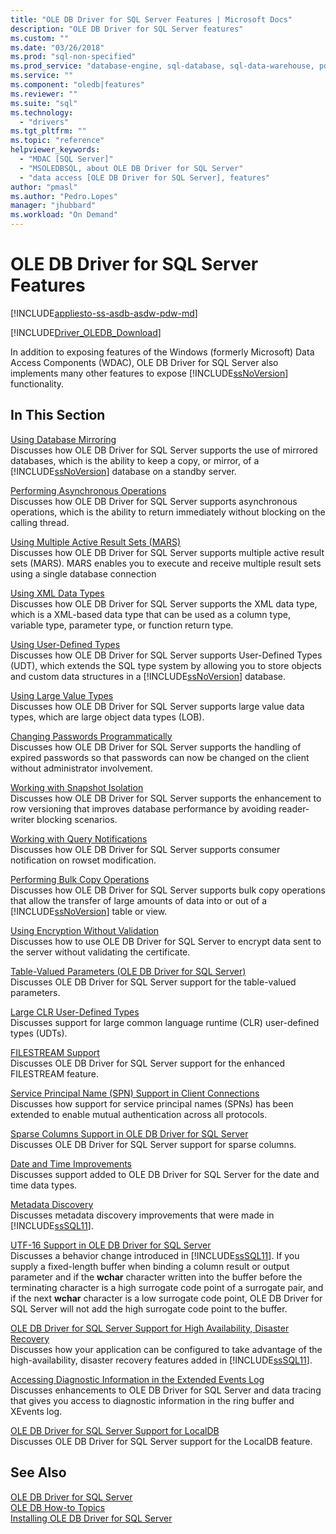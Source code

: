 ```yaml
---
title: "OLE DB Driver for SQL Server Features | Microsoft Docs"
description: "OLE DB Driver for SQL Server features"
ms.custom: ""
ms.date: "03/26/2018"
ms.prod: "sql-non-specified"
ms.prod_service: "database-engine, sql-database, sql-data-warehouse, pdw"
ms.service: ""
ms.component: "oledb|features"
ms.reviewer: ""
ms.suite: "sql"
ms.technology: 
  - "drivers"
ms.tgt_pltfrm: ""
ms.topic: "reference"
helpviewer_keywords: 
  - "MDAC [SQL Server]"
  - "MSOLEDBSQL, about OLE DB Driver for SQL Server"
  - "data access [OLE DB Driver for SQL Server], features"
author: "pmasl"
ms.author: "Pedro.Lopes"
manager: "jhubbard"
ms.workload: "On Demand"
---
```

# OLE DB Driver for SQL Server Features
[!INCLUDE[appliesto-ss-asdb-asdw-pdw-md](../../../includes/appliesto-ss-asdb-asdw-pdw-md.md)]

[!INCLUDE[Driver_OLEDB_Download](../../includes/driver_oledb_download.md)]

  In addition to exposing features of the Windows (formerly Microsoft) Data Access Components (WDAC), OLE DB Driver for SQL Server also implements many other features to expose [!INCLUDE[ssNoVersion](../../../includes/ssnoversion-md.md)] functionality.  
  
## In This Section    
 [Using Database Mirroring](../../oledb/features/using-database-mirroring.md)  
 Discusses how OLE DB Driver for SQL Server supports the use of mirrored databases, which is the ability to keep a copy, or mirror, of a [!INCLUDE[ssNoVersion](../../../includes/ssnoversion-md.md)] database on a standby server.  
  
 [Performing Asynchronous Operations](../../oledb/features/performing-asynchronous-operations.md)  
 Discusses how OLE DB Driver for SQL Server supports asynchronous operations, which is the ability to return immediately without blocking on the calling thread.  
  
 [Using Multiple Active Result Sets &#40;MARS&#41;](../../oledb/features/using-multiple-active-result-sets-mars.md)  
 Discusses how OLE DB Driver for SQL Server supports multiple active result sets (MARS). MARS enables you to execute and receive multiple result sets using a single database connection  
  
 [Using XML Data Types](../../oledb/features/using-xml-data-types.md)  
 Discusses how OLE DB Driver for SQL Server supports the XML data type, which is a XML-based data type that can be used as a column type, variable type, parameter type, or function return type.  
  
 [Using User-Defined Types](../../oledb/features/using-user-defined-types.md)  
 Discusses how OLE DB Driver for SQL Server supports User-Defined Types (UDT), which extends the SQL type system by allowing you to store objects and custom data structures in a [!INCLUDE[ssNoVersion](../../../includes/ssnoversion-md.md)] database.  
  
 [Using Large Value Types](../../oledb/features/using-large-value-types.md)  
 Discusses how OLE DB Driver for SQL Server supports large value data types, which are large object data types (LOB).  
  
 [Changing Passwords Programmatically](../../oledb/features/changing-passwords-programmatically.md)  
 Discusses how OLE DB Driver for SQL Server supports the handling of expired passwords so that passwords can now be changed on the client without administrator involvement.  
  
 [Working with Snapshot Isolation](../../oledb/features/working-with-snapshot-isolation.md)  
 Discusses how OLE DB Driver for SQL Server supports the enhancement to row versioning that improves database performance by avoiding reader-writer blocking scenarios.  
  
 [Working with Query Notifications](../../oledb/features/working-with-query-notifications.md)  
 Discusses how OLE DB Driver for SQL Server supports consumer notification on rowset modification.  
  
 [Performing Bulk Copy Operations](../../oledb/features/performing-bulk-copy-operations.md)  
 Discusses how OLE DB Driver for SQL Server supports bulk copy operations that allow the transfer of large amounts of data into or out of a [!INCLUDE[ssNoVersion](../../../includes/ssnoversion-md.md)] table or view.  
  
 [Using Encryption Without Validation](../../oledb/features/using-encryption-without-validation.md)  
 Discusses how to use OLE DB Driver for SQL Server to encrypt data sent to the server without validating the certificate.  
  
 [Table-Valued Parameters &#40;OLE DB Driver for SQL Server&#41;](../../oledb/features/table-valued-parameters-oledb-driver-for-sql-server.md)  
 Discusses OLE DB Driver for SQL Server support for the table-valued parameters.  
  
 [Large CLR User-Defined Types](../../oledb/features/large-clr-user-defined-types.md)  
 Discusses support for large common language runtime (CLR) user-defined types (UDTs).  
  
 [FILESTREAM Support](../../oledb/features/filestream-support.md)  
 Discusses OLE DB Driver for SQL Server support for the enhanced FILESTREAM feature.  
  
 [Service Principal Name &#40;SPN&#41; Support in Client Connections](../../oledb/features/service-principal-name-spn-support-in-client-connections.md)  
 Discusses how support for service principal names (SPNs) has been extended to enable mutual authentication across all protocols.  
  
 [Sparse Columns Support in OLE DB Driver for SQL Server](../../oledb/features/sparse-columns-support-in-oledb-driver-for-sql-server.md)  
 Discusses OLE DB Driver for SQL Server support for sparse columns.  
  
 [Date and Time Improvements](../../oledb/features/date-and-time-improvements.md)  
 Discusses support added to OLE DB Driver for SQL Server for the date and time data types.  
  
 [Metadata Discovery](../../oledb/features/metadata-discovery.md)  
 Discusses metadata discovery improvements that were made in [!INCLUDE[ssSQL11](../../../includes/sssql11-md.md)].  
  
 [UTF-16 Support in OLE DB Driver for SQL Server](../../oledb/features/utf-16-support-in-oledb-driver-for-sql-server.md)  
 Discusses a behavior change introduced in [!INCLUDE[ssSQL11](../../../includes/sssql11-md.md)]. If you supply a fixed-length buffer when binding a column result or output parameter and if the **wchar** character written into the buffer before the terminating character is a high surrogate code point of a surrogate pair, and if the next **wchar** character is a low surrogate code point, OLE DB Driver for SQL Server will not add the high surrogate code point to the buffer.  
  
 [OLE DB Driver for SQL Server Support for High Availability, Disaster Recovery](../../oledb/features/oledb-driver-for-sql-server-support-for-high-availability-disaster-recovery.md)  
 Discusses how your application can be configured to take advantage of the high-availability, disaster recovery features added in [!INCLUDE[ssSQL11](../../../includes/sssql11-md.md)].  
  
 [Accessing Diagnostic Information in the Extended Events Log](../../oledb/features/accessing-diagnostic-information-in-the-extended-events-log.md)  
 Discusses enhancements to OLE DB Driver for SQL Server and data tracing that gives you access to diagnostic information in the ring buffer and XEvents log.  
  
 [OLE DB Driver for SQL Server Support for LocalDB](../../oledb/features/oledb-driver-for-sql-server-support-for-localdb.md)  
 Discusses OLE DB Driver for SQL Server support for the LocalDB feature.  
  
## See Also  
 [OLE DB Driver for SQL Server](../../oledb/oledb-driver-for-sql-server.md)      
 [OLE DB How-to Topics](../../oledb/ole-db-how-to/ole-db-how-to-topics.md)   
 [Installing OLE DB Driver for SQL Server](../../oledb/applications/installing-oledb-driver-for-sql-server.md)  
  
  

